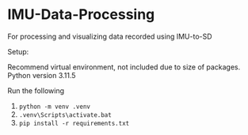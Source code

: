 # IMU-Data-Processing
For processing and visualizing data recorded using IMU-to-SD

Setup:

Recommend virtual environment, not included due to size of packages.
Python version 3.11.5

Run the following

1. `python -m venv .venv`
2. `.venv\Scripts\activate.bat`
3. `pip install -r requirements.txt`